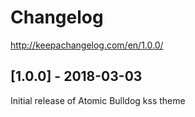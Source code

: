 # Changelog

http://keepachangelog.com/en/1.0.0/

## [1.0.0] - 2018-03-03

Initial release of Atomic Bulldog kss theme
